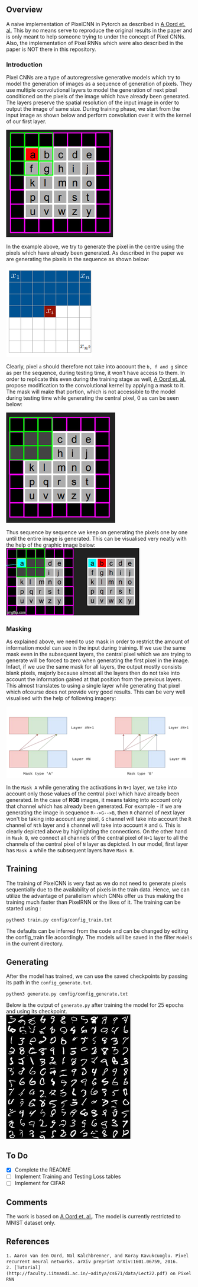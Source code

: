 ## Overview
A naive implementation of PixelCNN in Pytorch as described in [A Oord et. al.](https://arxiv.org/abs/1601.06759) This by no means serve to reproduce the original results in the paper and is only meant to help someone trying to under the concept of Pixel CNNs. Also, the implementation of Pixel RNNs which were also described in the paper is NOT there in this repository.


### Introduction
Pixel CNNs are a type of autoregressive generative models which try to model the generation of images as a sequence of generation of pixels. They use multiple convolutional layers to model the generation of next pixel conditioned on the pixels of the image which have already been generated. The layers preserve the spatial resolution of the input image in order to output the image of same size. During training phase, we start from the input image as shown below and perform convolution over it with the kernel of our first layer. 

![Representation of Convolution on the input without masking](images/Unmasked_Conv.png)

In the example above, we try to generate the pixel in the centre using the pixels which have already been generated. As described in the paper we are generating the pixels in the sequence as shown below:

![Generating image as a sequence of Pixels](images/Sequence.png)

Clearly, pixel `a` should therefore not take into account the `b, f and g` since as per the sequence, during testing time, it won't have access to them. In order to replicate this even during the training stage as well, [A Oord et. al.](https://arxiv.org/abs/1601.06759) propose modification to the convolutional kernel by applying a mask to it. The mask will make that portion, which is not accessible to the model during testing time while generating the central pixel, 0 as can be seen below:

![Representation of Convolution on the input without masking](images/Masked_Conv.png)

Thus sequence by sequence we keep on generating the pixels one by one until the entire image is generated. This can be visualised very neatly with the help of the graphic image below:
![Visualisation](images/Visualisation.gif)

### Masking

As explained above, we need to use mask in order to restrict the amount of information model can see in the input during training. If we use the same mask even in the subsequent layers, the central pixel which we are trying to generate will be forced to zero when generating the first pixel in the image. Infact, if we use the same mask for all layers, the output mostly consists blank pixels, majorly because almost all the layers then do not take into account the information gained at that position from the previous layers. This almost translates to using a single layer while generating that pixel which ofcourse does not provide very good results. This can be very well visualised with the help of following imagery:

![Masking](images/Masking.png)

In the `Mask A` while generating the activations in `N+1` layer, we take into account only those values of the central pixel which have already been generated. In the case of **RGB** images, it means taking into account only that channel which has already been generated. For example - if we are generating the image in sequence `R-->G-->B`, then `R` channel of next layer won't be taking into account any pixel, `G` channel will take into account the `R` channel of `Nth` layer and `B` channel will take into account `R` and `G`. This is clearly depicted above by highlighting the connections. On the other hand in `Mask B`, we connect all channels of the central pixel of `N+1` layer to all the channels of the central pixel of `N` layer as depicted. In our model, first layer has `Mask A` while the subsequent layers have `Mask B`.

## Training

The training of PixelCNN is very fast as we do not need to generate pixels sequentially due to the availability of pixels in the train data. Hence, we can utilize the advantage of parallelism which CNNs offer us thus making the training much faster than PixelRNN or the likes of it. The training can be started using :
```
python3 train.py config/config_train.txt
```

The defaults can be inferred from the code and can be changed by editing the config_train file accordingly. The models will be saved in the filter `Models` in the current directory.

## Generating 

After the model has trained, we can use the saved checkpoints by passing its path in the `config_generate.txt`.

```
python3 generate.py config/config_generate.txt

```

Below is the output of `generate.py` after training the model for 25 epochs and using its checkpoint.
![Sample](images/sample.png)  



## To Do

- [X] Complete the README
- [ ] Implement Training and Testing Loss tables
- [ ] Implement for CIFAR

## Comments

The work is based on [A Oord et. al.](https://arxiv.org/abs/1601.06759). The model is currently restricted to MNIST dataset only.

## References
```
1. Aaron van den Oord, Nal Kalchbrenner, and Koray Kavukcuoglu. Pixel recurrent neural networks. arXiv preprint arXiv:1601.06759, 2016.
2. [Tutorial](http://faculty.iitmandi.ac.in/~aditya/cs671/data/Lect22.pdf) on Pixel RNN 
```





